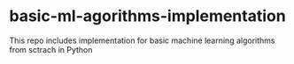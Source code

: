 # basic-ml-agorithms-implementation
This repo includes implementation for basic machine learning algorithms from sctrach in Python

